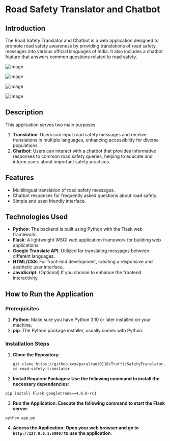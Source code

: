 # Road Safety Translator and Chatbot



## Introduction

The Road Safety Translator and Chatbot is a web application designed to promote road safety awareness by providing translations of road safety messages into various official languages of India. It also includes a chatbot feature that answers common questions related to road safety.


![image](https://github.com/user-attachments/assets/d04f1745-6d97-4db6-8a77-c17558a315b8)


![image](https://github.com/user-attachments/assets/a4d75358-a6d6-476b-8c58-8d72ee276f84)

![image](https://github.com/user-attachments/assets/f077e8f6-607d-4812-b73f-4a554ac9ae37)


![image](https://github.com/user-attachments/assets/82ab0b27-9d78-4178-a828-789fe96027ec)




## Description

This application serves two main purposes:
1. **Translation**: Users can input road safety messages and receive translations in multiple languages, enhancing accessibility for diverse populations.
2. **Chatbot**: Users can interact with a chatbot that provides informative responses to common road safety queries, helping to educate and inform users about important safety practices.

## Features

- Multilingual translation of road safety messages.
- Chatbot responses for frequently asked questions about road safety.
- Simple and user-friendly interface.

## Technologies Used

- **Python**: The backend is built using Python with the Flask web framework.
- **Flask**: A lightweight WSGI web application framework for building web applications.
- **Google Translate API**: Utilized for translating messages between different languages.
- **HTML/CSS**: For front-end development, creating a responsive and aesthetic user interface.
- **JavaScript**: (Optional) If you choose to enhance the frontend interactivity.

## How to Run the Application

### Prerequisites

1. **Python**: Make sure you have Python 3.10 or later installed on your machine.
2. **pip**: The Python package installer, usually comes with Python.

### Installation Steps

1. **Clone the Repository**:
   ```bash
   git clone https://github.com/parulraut0110/TrafficSafetyTranslator.git
   cd road-safety-translator
   ```
2. **Install Required Packages: Use the following command to install the necessary dependencies**:

```bash
pip install Flask googletrans==4.0.0-rc1
```

3. **Run the Application: Execute the following command to start the Flask server**:

```bash
python app.py
```

4. **Access the Application: Open your web browser and go to `http://127.0.0.1:5000/` to use the application**.   
